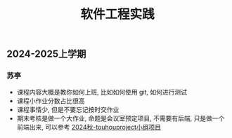 ﻿---
title: 软件工程实践
description: "课程代码: SE3230"
---


## 2024-2025上学期

### 苏亭

- 课程内容大概是教你如何上班, 比如如何使用 git, 如何进行测试
- 课程小作业分数占比很高
- 课程事情少, 但是不要忘记按时交作业
- 期末考核是做一个大作业, 命题是会议室预定项目, 不需要有后端, 只是做一个前端出来, 可以参考 [2024秋-touhouproject小组项目](https://github.com/KirisameVanilla/meeting_room_appointment_system.git)
